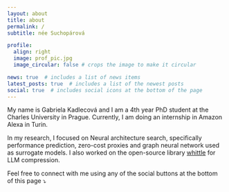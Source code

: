```yaml
---
layout: about
title: about
permalink: /
subtitle: née Suchopárová

profile:
  align: right
  image: prof_pic.jpg
  image_circular: false # crops the image to make it circular

news: true  # includes a list of news items
latest_posts: true  # includes a list of the newest posts
social: true  # includes social icons at the bottom of the page
---
```


My name is Gabriela Kadlecová and I am a 4th year PhD student at the Charles University in Prague. Currently, I am doing an internship in Amazon Alexa in Turin.

In my research, I focused on Neural architecture search,
specifically performance prediction, zero-cost proxies and graph neural network used as surrogate models. I also worked on the open-source library [whittle](https://github.com/whittle-org/whittle>) for LLM compression.

Feel free to connect with me using any of the social buttons at the bottom of this page ⤵️